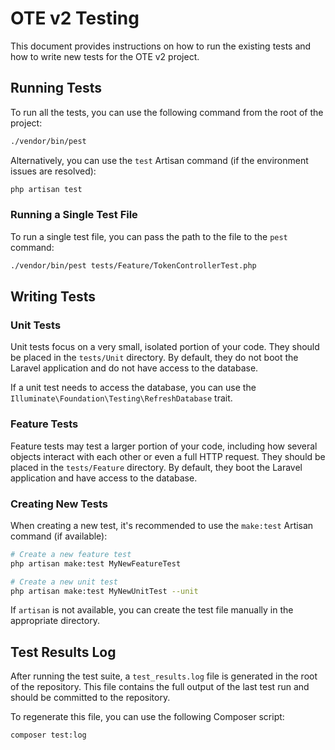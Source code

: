 # OTE v2 Testing

This document provides instructions on how to run the existing tests and how to write new tests for the OTE v2 project.

## Running Tests

To run all the tests, you can use the following command from the root of the project:

```bash
./vendor/bin/pest
```

Alternatively, you can use the `test` Artisan command (if the environment issues are resolved):

```bash
php artisan test
```

### Running a Single Test File

To run a single test file, you can pass the path to the file to the `pest` command:

```bash
./vendor/bin/pest tests/Feature/TokenControllerTest.php
```

## Writing Tests

### Unit Tests

Unit tests focus on a very small, isolated portion of your code. They should be placed in the `tests/Unit` directory. By default, they do not boot the Laravel application and do not have access to the database.

If a unit test needs to access the database, you can use the `Illuminate\Foundation\Testing\RefreshDatabase` trait.

### Feature Tests

Feature tests may test a larger portion of your code, including how several objects interact with each other or even a full HTTP request. They should be placed in the `tests/Feature` directory. By default, they boot the Laravel application and have access to the database.

### Creating New Tests

When creating a new test, it's recommended to use the `make:test` Artisan command (if available):

```bash
# Create a new feature test
php artisan make:test MyNewFeatureTest

# Create a new unit test
php artisan make:test MyNewUnitTest --unit
```

If `artisan` is not available, you can create the test file manually in the appropriate directory.

## Test Results Log

After running the test suite, a `test_results.log` file is generated in the root of the repository. This file contains the full output of the last test run and should be committed to the repository.

To regenerate this file, you can use the following Composer script:

```bash
composer test:log
```

